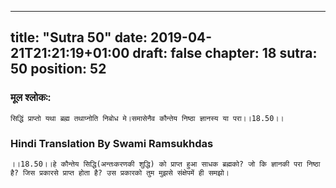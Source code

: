
---
title: "Sutra 50"
date: 2019-04-21T21:21:19+01:00
draft: false
chapter: 18
sutra: 50
position: 52
---
### मूल श्लोकः:
```
सिद्धिं प्राप्तो यथा ब्रह्म तथाप्नोति निबोध मे।समासेनैव कौन्तेय निष्ठा ज्ञानस्य या परा।।18.50।।

```

### Hindi Translation By Swami Ramsukhdas
```
।।18.50।।हे कौन्तेय सिद्धि(अन्तःकरणकी शुद्धि) को प्राप्त हुआ साधक ब्रह्मको? जो कि ज्ञानकी परा निष्ठा है? जिस प्रकारसे प्राप्त होता है? उस प्रकारको तुम मुझसे संक्षेपमें ही समझो।

```

